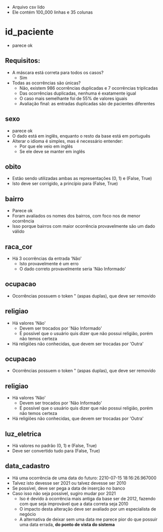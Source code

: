 - Arquivo csv lido
- Ele contém 100_000 linhas e 35 colunas

# id_paciente
- parece ok
## Requisitos:
- A máscara está correta para todos os casos?
    - Sim
- Todas as ocorrências são únicas?
    - Não, existem 986 ocorrências duplicadas e 7 ocorrências triplicadas
    - Das ocorrências duplicadas, nenhuma é exatamente igual
    - O caso mais semelhante foi de 55% de valores iguais
    - Avaliação final: as entradas duplicadas são de pacientes diferentes

## sexo
- parece ok
- O dado está em inglês, enquanto o resto da base está em português
- Alterar o idioma é simples, mas é necessário entender:
    - Por que ele veio em inglês
    - Se ele deve se manter em inglês

## obito
- Estão sendo utilizadas ambas as representações (0, 1) e (False, True)
- Isto deve ser corrigido, a princípio para (False, True)

## bairro
- Parece ok
- Foram avaliados os nomes dos bairros, com foco nos de menor ocorrência
- Isso porque bairros com maior ocorrência provavelmente são um dado válido

## raca_cor
- Há 3 ocorrências da entrada 'Não'
    - Isto provavelmente é um erro
    - O dado correto provavelmente seria 'Não Informado'

## ocupacao
- Ocorrências possuem o token " (aspas duplas), que deve ser removido

## religiao
- Há valores 'Não'
    - Devem ser trocados por 'Não Informado'
    - É possível que o usuário quis dizer que não possui religião, porém não temos certeza
- Há religiões não conhecidas, que devem ser trocadas por 'Outra'

## ocupacao
- Ocorrências possuem o token " (aspas duplas), que deve ser removido

## religiao
- Há valores 'Não'
    - Devem ser trocados por 'Não Informado'
    - É possível que o usuário quis dizer que não possui religião, porém não temos certeza
- Há religiões não conhecidas, que devem ser trocadas por 'Outra'

## luz_eletrica
- Há valores no padrão (0, 1) e (False, True)
- Deve ser convertido tudo para (False, True)

## data_cadastro
- Há uma ocorrência de uma data do futuro: 2210-07-15 18:16:26.967000
- Talvez isto devesse ser 2021 ou talvez devesse ser 2010
- Se possível, deve ser pega a data de inserção no banco
- Caso isso não seja possível, sugiro mudar por 2021
    - Iso é devido à ocorrência mais antiga da base ser de 2012, fazendo com que seja improvável que a data correta seja 2010
    - O impacto desta alteração deve ser avaliado por um especialista de negócio
    - A alternativa de deixar sem uma data me parece pior do que possuir uma data errada, **do ponto de vista do sistema**